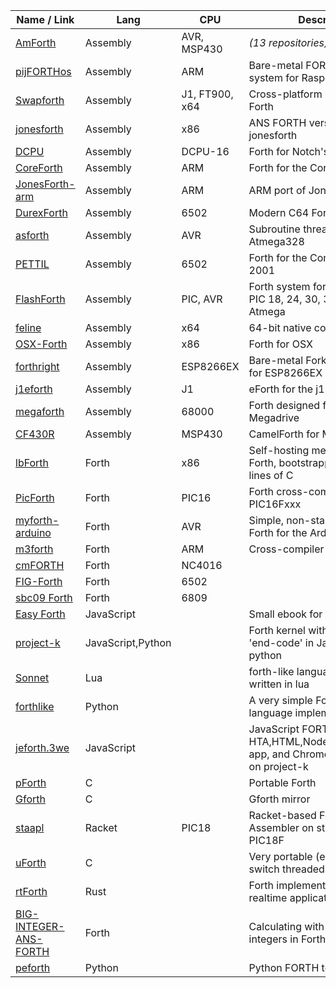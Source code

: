 Name / Link | Lang | CPU | Description
------------|------|-----|------------
[AmForth](https://github.com/search?q=amforth&type=Repositories&s=updated)|Assembly|AVR, MSP430|_(13 repositories)_
[pijFORTHos](https://github.com/organix/pijFORTHos)|Assembly|ARM|Bare-metal FORTH operating system for Raspberry Pi
[Swapforth](https://github.com/jamesbowman/swapforth)|Assembly|J1, FT900, x64|Cross-platform 32-bit ANS Forth
[jonesforth](https://github.com/chengchangwu/jonesforth)|Assembly|x86|ANS FORTH version of jonesforth
[DCPU](https://github.com/hellige/dcpu)|Assembly|DCPU-16|Forth for Notch's DCPU-16
[CoreForth](https://github.com/ekoeppen/CoreForth)|Assembly|ARM|Forth for the Cortex-M3
[JonesForth-arm](https://github.com/M2IHP13-admin/JonesForth-arm)|Assembly|ARM|ARM port of JonesForth
[DurexForth](https://github.com/jkotlinski/durexforth)|Assembly|6502|Modern C64 Forth
[asforth](https://github.com/nfz/asforth)|Assembly|AVR|Subroutine threaded Forth for Atmega328
[PETTIL](https://github.com/chitselb/pettil)|Assembly|6502|Forth for the Commodore PET 2001
[FlashForth](https://github.com/oh2aun/flashforth)|Assembly|PIC, AVR|Forth system for the Microchip PIC 18, 24, 30, 33 and the Atmel Atmega 
[feline](https://github.com/gnooth/feline)|Assembly|x64|64-bit native code Forth 200x
[OSX-Forth](https://github.com/vygr/OSX-Forth)|Assembly|x86|Forth for OSX
[forthright](https://github.com/niclash/forthright)|Assembly|ESP8266EX|Bare-metal Fork of JonesForth for ESP8266EX
[j1eforth](https://github.com/samawati/j1eforth)|Assembly|J1|eForth for the j1
[megaforth](https://github.com/ehaliewicz/megaforth)|Assembly|68000|Forth designed for the Sega Megadrive
[CF430R](https://github.com/mikalus/CF430FR)|Assembly|MSP430|CamelForth for MSP430
[lbForth](https://github.com/larsbrinkhoff/lbForth)|Forth|x86|Self-hosting metacompiled Forth, bootstrapping from a few lines of C
[PicForth](https://github.com/samueltardieu/picforth)|Forth|PIC16|Forth cross-compiler for PIC16Fxxx
[myforth-arduino](https://github.com/CharleyShattuck/myforth-arduino)|Forth|AVR|Simple, non-standard, tethered Forth for the Arduino
[m3forth](https://github.com/oco2000/m3forth)|Forth|ARM|Cross-compiler for Cortex-M3
[cmFORTH](https://github.com/ForthHub/cmFORTH)|Forth|NC4016
[FIG-Forth](https://github.com/ForthHub/FIG-Forth)|Forth|6502
[sbc09 Forth](https://github.com/6809/sbc09)|Forth|6809
[Easy Forth](https://github.com/skilldrick/easyforth)|JavaScript| |Small ebook for learning Forth
[project-k](https://github.com/hcchengithub/project-k)|JavaScript,Python| |Forth kernel with only 'code' and 'end-code' in JavaScript and python
[Sonnet](https://github.com/doy/sonnet)|Lua| |forth-like language interpreter, written in lua
[forthlike](https://github.com/Omnifarious/forthlike)|Python| |A very simple Forth-like language implemented in Python
[jeforth.3we](https://github.com/hcchengithub/jeforth.3we)|JavaScript| |JavaScript FORTH for HTA,HTML,Nodejs,NWjs,Chrome app, and Chrome extension top on project-k
[pForth](https://github.com/philburk/pforth)|C| |Portable Forth
[Gforth](https://github.com/forthy42/gforth)|C| |Gforth mirror
[staapl](https://github.com/zwizwa/staapl)|Racket|PIC18|Racket-based Forth / Macro Assembler on steroids for PIC18F
[uForth](https://github.com/tcoram/uforth)|C| |Very portable (embeddable) switch threaded Forth
[rtForth](https://github.com/chengchangwu/rtforth)|Rust| |Forth implemented in Rust for realtime application
[BIG-INTEGER-ANS-FORTH](https://github.com/Lehs/BIG-INTEGER-ANS-FORTH)|Forth| |Calculating with dynamic integers in Forth
[peforth](https://github.com/hcchengithub/peforth)|Python| |Python FORTH top on project-k
